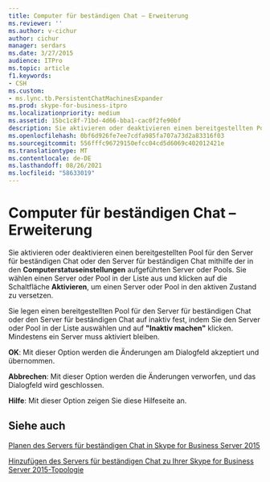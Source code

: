 ```yaml
---
title: Computer für beständigen Chat – Erweiterung
ms.reviewer: ''
ms.author: v-cichur
author: cichur
manager: serdars
ms.date: 3/27/2015
audience: ITPro
ms.topic: article
f1.keywords:
- CSH
ms.custom:
- ms.lync.tb.PersistentChatMachinesExpander
ms.prod: skype-for-business-itpro
ms.localizationpriority: medium
ms.assetid: 15bc1c8f-71bd-4d66-bba1-cac0f2fe90bf
description: Sie aktivieren oder deaktivieren einen bereitgestellten Pool für den Server für beständigen Chat oder den Server für beständigen Chat mithilfe der Server oder Pools, die in den Computerstatuseinstellungen aufgeführt sind. Sie wählen einen Server oder Pool in der Liste aus und klicken auf die Schaltfläche Aktivieren, um einen Server oder Pool in den aktiven Zustand zu versetzen.
ms.openlocfilehash: 0bf6d926fe7ee7cdfa985fa707a73d2a83316f03
ms.sourcegitcommit: 556fffc96729150efcc04cd5d6069c402012421e
ms.translationtype: MT
ms.contentlocale: de-DE
ms.lasthandoff: 08/26/2021
ms.locfileid: "58633019"
---
```

# <a name="persistent-chat-machines-expander"></a>Computer für beständigen Chat – Erweiterung
 
Sie aktivieren oder deaktivieren einen bereitgestellten Pool für den Server für beständigen Chat oder den Server für beständigen Chat mithilfe der in den **Computerstatuseinstellungen** aufgeführten Server oder Pools. Sie wählen einen Server oder Pool in der Liste aus und klicken auf die Schaltfläche **Aktivieren**, um einen Server oder Pool in den aktiven Zustand zu versetzen.
  
Sie legen einen bereitgestellten Pool für den Server für beständigen Chat oder den Server für beständigen Chat auf inaktiv fest, indem Sie den Server oder Pool in der Liste auswählen und auf **"Inaktiv machen"** klicken. Mindestens ein Server muss aktiviert bleiben.
  
 **OK**: Mit dieser Option werden die Änderungen am Dialogfeld akzeptiert und übernommen.
  
 **Abbrechen**: Mit dieser Option werden die Änderungen verworfen, und das Dialogfeld wird geschlossen.
  
 **Hilfe**: Mit dieser Option zeigen Sie diese Hilfeseite an.
  
## <a name="see-also"></a>Siehe auch

[Planen des Servers für beständigen Chat in Skype for Business Server 2015](../../plan-your-deployment/persistent-chat-server/persistent-chat-server.md)
  
[Hinzufügen des Servers für beständigen Chat zu Ihrer Skype for Business Server 2015-Topologie](../../deploy/deploy-persistent-chat-server/add-persistent-chat-server.md)
